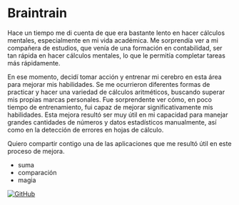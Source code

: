 # Braintrain

Hace un tiempo me di cuenta de que era bastante lento en hacer cálculos mentales, especialmente en mi vida académica. Me sorprendía ver a mi compañera de estudios, que venía de una formación en contabilidad, ser tan rápida en hacer cálculos mentales, lo que le permitía completar tareas más rápidamente.

En ese momento, decidí tomar acción y entrenar mi cerebro en esta área para mejorar mis habilidades. Se me ocurrieron diferentes formas de practicar y hacer una variedad de cálculos aritméticos, buscando superar mis propias marcas personales. Fue sorprendente ver cómo, en poco tiempo de entrenamiento, fui capaz de mejorar significativamente mis habilidades. Esta mejora resultó ser muy útil en mi capacidad para manejar grandes cantidades de números y datos estadísticos manualmente, así como en la detección de errores en hojas de cálculo.

Quiero compartir contigo una de las aplicaciones que me resultó útil en este proceso de mejora.

- suma
- comparación
- magia

[![GitHub](https://i.imgur.com/9I6NRUm.png)](https://github.com/printdaniel/braintrain)
